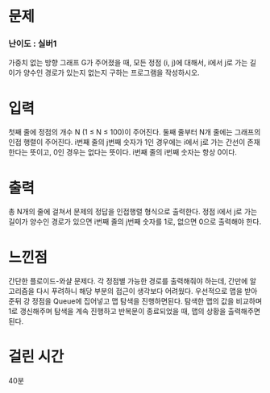 # 문제

### 난이도 : 실버1

가중치 없는 방향 그래프 G가 주어졌을 때, 모든 정점 (i, j)에 대해서, i에서 j로 가는 길이가 양수인 경로가 있는지 없는지 구하는 프로그램을 작성하시오.

# 입력

첫째 줄에 정점의 개수 N (1 ≤ N ≤ 100)이 주어진다. 둘째 줄부터 N개 줄에는 그래프의 인접 행렬이 주어진다. i번째 줄의 j번째 숫자가 1인 경우에는 i에서 j로 가는 간선이 존재한다는 뜻이고, 0인 경우는 없다는 뜻이다. i번째 줄의 i번째 숫자는 항상 0이다.

# 출력

총 N개의 줄에 걸쳐서 문제의 정답을 인접행렬 형식으로 출력한다. 정점 i에서 j로 가는 길이가 양수인 경로가 있으면 i번째 줄의 j번째 숫자를 1로, 없으면 0으로 출력해야 한다.

# 느낀점

간단한 플로이드-와샬 문제다. 각 정점별 가능한 경로를 출력해줘야 하는데, 간만에 알고리즘을 다시 푸려하니 해당 부분의 접근이 생각보다 어려웠다. 우선적으로 맵을 받아준뒤 강 정점을 Queue에 집어넣고 맵 탐색을 진행하면된다. 탐색한 맵의 값을 비교하며 1로 갱신해주며 탐색을 계속 진행하고 반복문이 종료되었을 때, 맵의 상황을 출력해주면된다.

# 걸린 시간

40분
